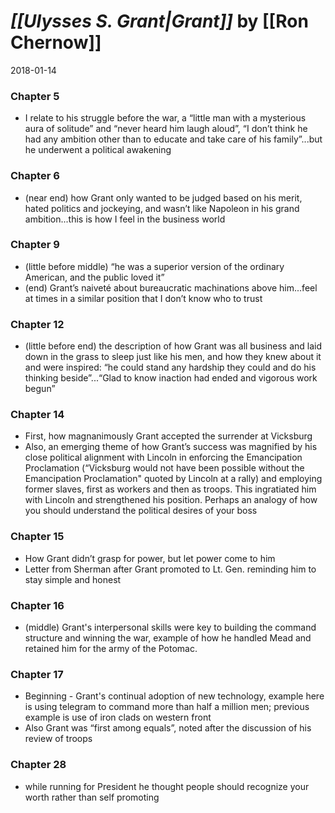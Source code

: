 # *[[Ulysses S. Grant|Grant]]* by [[Ron Chernow]]
2018-01-14

### Chapter 5
- I relate to his struggle before the war, a “little man with a mysterious aura of solitude” and “never heard him laugh aloud”, “I don’t think he had any ambition other than to educate and take care of his family”...but he underwent a political awakening 

### Chapter 6 
- (near end) how Grant only wanted to be judged based on his merit, hated politics and jockeying, and wasn’t like Napoleon in his grand ambition...this is how I feel in the business world 

### Chapter 9 
- (little before middle) “he was a superior version of the ordinary American, and the public loved it”
- (end) Grant’s naiveté about bureaucratic machinations above him...feel at times in a similar position that I don’t know who to trust 

### Chapter 12 
- (little before end) the description of how Grant was all business and laid down in the grass to sleep just like his men, and how they knew about it and were inspired: “he could stand any hardship they could and do his thinking beside”...“Glad to know inaction had ended and vigorous work begun”

### Chapter 14
- First, how magnanimously Grant accepted the surrender at Vicksburg
- Also, an emerging theme of how Grant’s success was magnified by his close political alignment with Lincoln in enforcing the Emancipation Proclamation (“Vicksburg would not have been possible without the Emancipation Proclamation" quoted by Lincoln at a rally) and employing former slaves, first as workers and then as troops. This ingratiated him with Lincoln and strengthened his position. Perhaps an analogy of how you should understand the political desires of your boss

### Chapter 15
- How Grant didn’t grasp for power, but let power come to him
- Letter from Sherman after Grant promoted to Lt. Gen. reminding him to stay simple and honest 

### Chapter 16 
- (middle) Grant's interpersonal skills were key to building the command structure and winning the war, example of how he handled Mead and retained him for the army of the Potomac. 

### Chapter 17
- Beginning - Grant's continual adoption of new technology, example here is using telegram to command more than half a million men; previous example is use of iron clads on western front 
- Also Grant was “first among equals”, noted after the discussion of his review of troops

### Chapter 28
- while running for President he thought people should recognize your worth rather than self promoting 